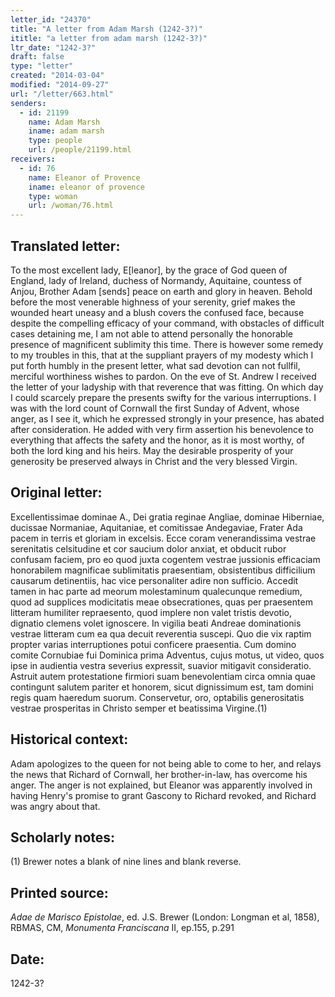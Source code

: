 ```yaml
---
letter_id: "24370"
title: "A letter from Adam Marsh (1242-3?)"
ititle: "a letter from adam marsh (1242-3?)"
ltr_date: "1242-3?"
draft: false
type: "letter"
created: "2014-03-04"
modified: "2014-09-27"
url: "/letter/663.html"
senders:
  - id: 21199
    name: Adam Marsh
    iname: adam marsh
    type: people
    url: /people/21199.html
receivers:
  - id: 76
    name: Eleanor of Provence
    iname: eleanor of provence
    type: woman
    url: /woman/76.html
---
```

<h2> Translated letter:</h2>To the most excellent lady, E[leanor], by the grace of God queen of England, lady of Ireland, duchess of Normandy, Aquitaine, countess of Anjou, Brother Adam [sends] peace on earth and glory in heaven.
Behold before the most venerable highness of your serenity, grief makes the wounded heart uneasy and a blush covers the confused face, because despite the compelling efficacy of your command, with obstacles of difficult cases detaining me, I am not able to attend personally the honorable presence of magnificent sublimity this time.  There is however some remedy to my troubles in this, that at the suppliant prayers of my modesty which I put forth humbly in the present letter, what sad devotion can not fullfil, merciful worthiness wishes to pardon.  On the eve of St. Andrew I received the letter of your ladyship with that reverence that was fitting.  On which day I could scarcely prepare the presents swifty for the various interruptions.
I was with the lord count of Cornwall the first Sunday of Advent, whose anger, as I see it, which he expressed strongly in your presence, has abated after consideration.  He added with very firm assertion his benevolence to everything that affects the safety and the honor, as it is most worthy, of both the lord king and his heirs.
May the desirable prosperity of your generosity be preserved always in Christ and the very blessed Virgin.
<h2 class="mt-4"> Original letter:</h2>Excellentissimae dominae A., Dei gratia reginae Angliae, dominae Hiberniae, ducissae Normaniae, Aquitaniae, et comitissae Andegaviae, Frater Ada pacem in terris et gloriam in excelsis.
Ecce coram venerandissima vestrae serenitatis celsitudine et cor saucium dolor anxiat, et obducit rubor confusam faciem, pro eo quod juxta cogentem vestrae jussionis efficaciam honorabilem magnificae sublimitatis praesentiam, obsistentibus difficilium causarum detinentiis, hac vice personaliter adire non sufficio.  Accedit tamen in hac parte ad meorum molestaminum qualecunque remedium, quod ad supplices modicitatis meae obsecrationes, quas per praesentem litteram humiliter repraesento, quod implere non valet tristis devotio, dignatio clemens volet ignoscere.  In vigilia beati Andreae dominationis vestrae litteram cum ea qua decuit reverentia suscepi.  Quo die vix raptim propter varias interruptiones potui conficere praesentia.
Cum domino comite Cornubiae fui Dominica prima Adventus, cujus motus, ut video, quos ipse in audientia vestra severius expressit, suavior mitigavit consideratio.  Astruit autem protestatione firmiori suam benevolentiam circa omnia quae contingunt salutem pariter et honorem, sicut dignissimum est, tam domini regis quam haeredum suorum.
Conservetur, oro, optabilis generositatis vestrae prosperitas in Christo semper et beatissima Virgine.(1)
<h2 class="mt-4"> Historical context:</h2>Adam apologizes to the queen for not being able to come to her, and relays the news that Richard of Cornwall, her brother-in-law, has overcome his anger.  The anger is not explained, but Eleanor was apparently involved in having Henry's promise to grant Gascony to Richard revoked, and Richard was angry about that.
<h2 class="mt-4"> Scholarly notes:</h2>(1)  Brewer notes a blank of nine lines and blank reverse.
<h2 class="mt-4"> Printed source:</h2><p><em>Adae de Marisco Epistolae</em>, ed. J.S. Brewer (London: Longman et al, 1858), RBMAS, CM, <em>Monumenta Franciscana</em> II, ep.155, p.291</p><h2 class="mt-4"> Date:</h2>1242-3?
